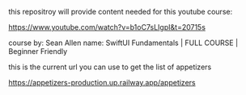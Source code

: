 this repositroy will provide content needed for this youtube course:

https://www.youtube.com/watch?v=b1oC7sLIgpI&t=20715s

course by: Sean Allen
name: SwiftUI Fundamentals | FULL COURSE | Beginner Friendly

this is the current url you can use to get the list of appetizers

https://appetizers-production.up.railway.app/appetizers
